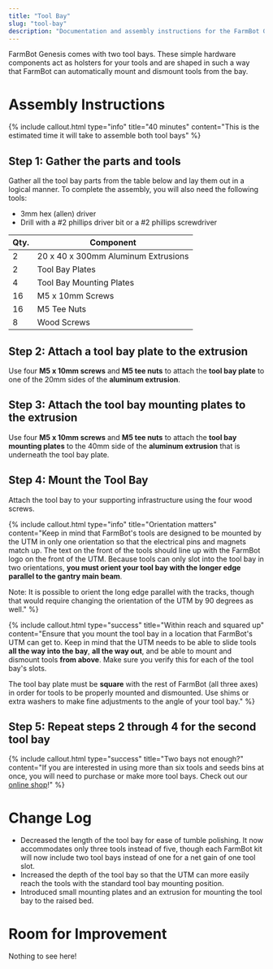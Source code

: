 ```yaml
---
title: "Tool Bay"
slug: "tool-bay"
description: "Documentation and assembly instructions for the FarmBot Genesis Tool Bay"
---
```


FarmBot Genesis comes with two tool bays. These simple hardware components act as holsters for your tools and are shaped in such a way that FarmBot can automatically mount and dismount tools from the bay.




# Assembly Instructions



{%
include callout.html
type="info"
title="40 minutes"
content="This is the estimated time it will take to assemble both tool bays"
%}

## Step 1: Gather the parts and tools
Gather all the tool bay parts from the table below and lay them out in a logical manner. To complete the assembly, you will also need the following tools:

* 3mm hex (allen) driver
* Drill with a #2 phillips driver bit or a #2 phillips screwdriver

|Qty.                          |Component                     |
|------------------------------|------------------------------|
|2                             |20 x 40 x 300mm Aluminum Extrusions
|2                             |Tool Bay Plates
|4                             |Tool Bay Mounting Plates
|16                            |M5 x 10mm Screws
|16                            |M5 Tee Nuts
|8                             |Wood Screws

## Step 2: Attach a tool bay plate to the extrusion
Use four **M5 x 10mm screws** and **M5 tee nuts** to attach the **tool bay plate** to one of the 20mm sides of the **aluminum extrusion**.





## Step 3: Attach the tool bay mounting plates to the extrusion
Use four **M5 x 10mm screws** and **M5 tee nuts** to attach the **tool bay mounting plates** to  the 40mm side of the **aluminum extrusion** that is underneath the tool bay plate.





## Step 4: Mount the Tool Bay
Attach the tool bay to your supporting infrastructure using the four wood screws.

{%
include callout.html
type="info"
title="Orientation matters"
content="Keep in mind that FarmBot's tools are designed to be mounted by the UTM in only one orientation so that the electrical pins and magnets match up. The text on the front of the tools should line up with the FarmBot logo on the front of the UTM. Because tools can only slot into the tool bay in two orientations, **you must orient your tool bay with the longer edge parallel to the gantry main beam**.

Note: It is possible to orient the long edge parallel with the tracks, though that would require changing the orientation of the UTM by 90 degrees as well."
%}



{%
include callout.html
type="success"
title="Within reach and squared up"
content="Ensure that you mount the tool bay in a location that FarmBot's UTM can get to. Keep in mind that the UTM needs to be able to slide tools **all the way into the bay**, **all the way out**, and be able to mount and dismount tools **from above**. Make sure you verify this for each of the tool bay's slots.

The tool bay plate must be **square** with the rest of FarmBot (all three axes) in order for tools to be properly mounted and dismounted. Use shims or extra washers to make fine adjustments to the angle of your tool bay."
%}




## Step 5: Repeat steps 2 through 4 for the second tool bay




{%
include callout.html
type="success"
title="Two bays not enough?"
content="If you are interested in using more than six tools and seeds bins at once, you will need to purchase or make more tool bays. Check out our [online shop](https://farmbot.io/shop)!"
%}



# Change Log

* Decreased the length of the tool bay for ease of tumble polishing. It now accommodates only three tools instead of five, though each FarmBot kit will now include two tool bays instead of one for a net gain of one tool slot.
* Increased the depth of the tool bay so that the UTM can more easily reach the tools with the standard tool bay mounting position.
* Introduced small mounting plates and an extrusion for mounting the tool bay to the raised bed.

# Room for Improvement

Nothing to see here!
